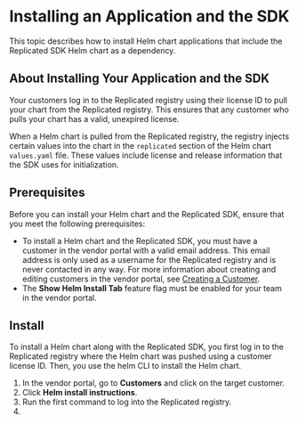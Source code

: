 # Installing an Application and the SDK

This topic describes how to install Helm chart applications that include the Replicated SDK Helm chart as a dependency.

## About Installing Your Application and the SDK

Your customers log in to the Replicated registry using their license ID to pull your chart from the Replicated registry. This ensures that any customer who pulls your chart has a valid, unexpired license.

When a Helm chart is pulled from the Replicated registry, the registry injects certain values into the chart in the `replicated` section of the Helm chart `values.yaml` file. These values include license and release information that the SDK uses for initialization.

## Prerequisites

Before you can install your Helm chart and the Replicated SDK, ensure that you meet the following prerequisites:

* To install a Helm chart and the Replicated SDK, you must have a customer in the vendor portal with a valid email address. This email address is only used as a username for the Replicated registry and is never contacted in any way. For more information about creating and editing customers in the vendor portal, see [Creating a Customer](/vendor/releases-creating-customer).
* The **Show Helm Install Tab** feature flag must be enabled for your team in the vendor portal.

## Install

To install a Helm chart along with the Replicated SDK, you first log in to the Replicated registry where the Helm chart was pushed using a customer license ID. Then, you use the helm CLI to install the Helm chart.

1. In the vendor portal, go to **Customers** and click on the target customer.
1. Click **Helm install instructions**.
1. Run the first command to log into the Replicated registry.
1. 